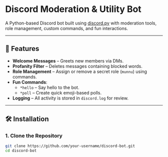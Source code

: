 # Discord Moderation & Utility Bot

A Python-based Discord bot built using [discord.py](https://discordpy.readthedocs.io/en/stable/) with moderation tools, role management, custom commands, and fun interactions.

---

## 🚀 Features

- **Welcome Messages** – Greets new members via DMs.
- **Profanity Filter** – Deletes messages containing blocked words.
- **Role Management** – Assign or remove a secret role (`munnu`) using commands.
- **Fun Commands**:
  - `*hello` – Say hello to the bot.
  - `*poll` – Create quick emoji-based polls.
- **Logging** – All activity is stored in `discord.log` for review.

---

## 🛠️ Installation

### 1. Clone the Repository
```bash
git clone https://github.com/your-username/discord-bot.git
cd discord-bot
